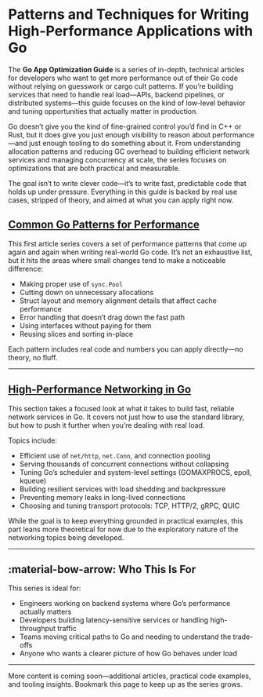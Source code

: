 # Patterns and Techniques for Writing High-Performance Applications with Go

The **Go App Optimization Guide** is a series of in-depth, technical articles for developers who want to get more performance out of their Go code without relying on guesswork or cargo cult patterns. If you’re building services that need to handle real load—APIs, backend pipelines, or distributed systems—this guide focuses on the kind of low-level behavior and tuning opportunities that actually matter in production.

Go doesn’t give you the kind of fine-grained control you’d find in C++ or Rust, but it does give you just enough visibility to reason about performance—and just enough tooling to do something about it. From understanding allocation patterns and reducing GC overhead to building efficient network services and managing concurrency at scale, the series focuses on optimizations that are both practical and measurable.

The goal isn’t to write clever code—it’s to write fast, predictable code that holds up under pressure. Everything in this guide is backed by real use cases, stripped of theory, and aimed at what you can apply right now.

## [Common Go Patterns for Performance](01-common-patterns/index.md)

This first article series covers a set of performance patterns that come up again and again when writing real-world Go code. It’s not an exhaustive list, but it hits the areas where small changes tend to make a noticeable difference:

- Making proper use of `sync.Pool`
- Cutting down on unnecessary allocations
- Struct layout and memory alignment details that affect cache performance
- Error handling that doesn’t drag down the fast path
- Using interfaces without paying for them
- Reusing slices and sorting in-place

Each pattern includes real code and numbers you can apply directly—no theory, no fluff.

---

## [High-Performance Networking in Go](02-networking/index.md)

This section takes a focused look at what it takes to build fast, reliable network services in Go. It covers not just how to use the standard library, but how to push it further when you’re dealing with real load.

Topics include:

- Efficient use of `net/http`, `net.Conn`, and connection pooling
- Serving thousands of concurrent connections without collapsing
- Tuning Go’s scheduler and system-level settings (GOMAXPROCS, epoll, kqueue)
- Building resilient services with load shedding and backpressure
- Preventing memory leaks in long-lived connections
- Choosing and tuning transport protocols: TCP, HTTP/2, gRPC, QUIC

While the goal is to keep everything grounded in practical examples, this part leans more theoretical for now due to the exploratory nature of the networking topics being developed.

---

## :material-bow-arrow: Who This Is For

This series is ideal for:

- Engineers working on backend systems where Go’s performance actually matters
- Developers building latency-sensitive services or handling high-throughput traffic
- Teams moving critical paths to Go and needing to understand the trade-offs
- Anyone who wants a clearer picture of how Go behaves under load

---

More content is coming soon—additional articles, practical code examples, and tooling insights. Bookmark this page to keep up as the series grows.